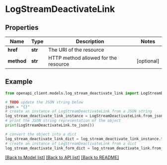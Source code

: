 # LogStreamDeactivateLink


## Properties

Name | Type | Description | Notes
------------ | ------------- | ------------- | -------------
**href** | **str** | The URI of the resource | 
**method** | **str** | HTTP method allowed for the resource | [optional] 

## Example

```python
from openapi_client.models.log_stream_deactivate_link import LogStreamDeactivateLink

# TODO update the JSON string below
json = "{}"
# create an instance of LogStreamDeactivateLink from a JSON string
log_stream_deactivate_link_instance = LogStreamDeactivateLink.from_json(json)
# print the JSON string representation of the object
print(LogStreamDeactivateLink.to_json())

# convert the object into a dict
log_stream_deactivate_link_dict = log_stream_deactivate_link_instance.to_dict()
# create an instance of LogStreamDeactivateLink from a dict
log_stream_deactivate_link_form_dict = log_stream_deactivate_link.from_dict(log_stream_deactivate_link_dict)
```
[[Back to Model list]](../README.md#documentation-for-models) [[Back to API list]](../README.md#documentation-for-api-endpoints) [[Back to README]](../README.md)


